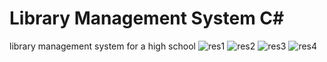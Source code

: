 # Library Management System C#
library management system for a high school
![res1](https://user-images.githubusercontent.com/72457200/157861301-b73c771c-9348-401e-b388-876bd85c1543.png)
![res2](https://user-images.githubusercontent.com/72457200/157861311-356a0cb0-626d-4fad-b304-27c973f9e96d.png)
![res3](https://user-images.githubusercontent.com/72457200/157861315-845a31af-0da0-4ef7-a596-f5feff33059f.png)
![res4](https://user-images.githubusercontent.com/72457200/157861322-1e871d23-640a-4a58-b0d0-1b42e5b18d94.png)

